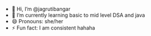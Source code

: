 - 👋 Hi, I’m @jagrutibangar
- 🌱 I’m currently learning basic to mid level DSA and java
- 😄 Pronouns: she/her
- ⚡ Fun fact: I am consistent hahaha

<!---
jagrutibangar/jagrutibangar is a ✨ special ✨ repository because its `README.md` (this file) appears on your GitHub profile.
You can click the Preview link to take a look at your changes.
--->
